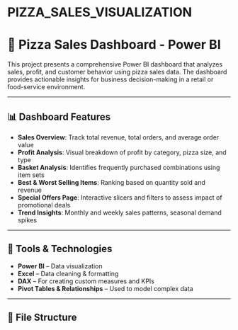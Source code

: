 # PIZZA_SALES_VISUALIZATION
# 🍕 Pizza Sales Dashboard - Power BI

This project presents a comprehensive Power BI dashboard that analyzes sales, profit, and customer behavior using pizza sales data. The dashboard provides actionable insights for business decision-making in a retail or food-service environment.

---

## 📊 Dashboard Features

- **Sales Overview**: Track total revenue, total orders, and average order value
- **Profit Analysis**: Visual breakdown of profit by category, pizza size, and type
- **Basket Analysis**: Identifies frequently purchased combinations using item sets
- **Best & Worst Selling Items**: Ranking based on quantity sold and revenue
- **Special Offers Page**: Interactive slicers and filters to assess impact of promotional deals
- **Trend Insights**: Monthly and weekly sales patterns, seasonal demand spikes

---

## 🧰 Tools & Technologies

- **Power BI** – Data visualization
- **Excel** – Data cleaning & formatting
- **DAX** – For creating custom measures and KPIs
- **Pivot Tables & Relationships** – Used to model complex data

---

## 📁 File Structure

